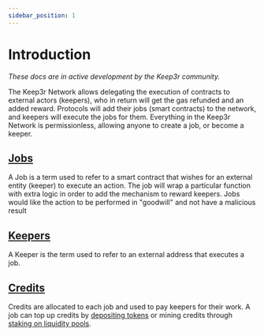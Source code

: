 ```yaml
---
sidebar_position: 1
---
```

# Introduction

_These docs are in active development by the Keep3r community._

The Keep3r Network allows delegating the execution of contracts to external actors (keepers), who in return will get the gas refunded and an added reward. Protocols will add their jobs (smart contracts) to the network, and keepers will execute the jobs for them.
Everything in the Keep3r Network is permissionless, allowing anyone to create a job, or become a keeper.


## [Jobs](core/jobs/README.md)

A Job is a term used to refer to a smart contract that wishes for an external entity (keeper) to execute an action. The job will wrap a particular function with extra logic in order to add the mechanism to reward keepers. Jobs would like the action to be performed in "goodwill" and not have a malicious result

## [Keepers](core/keepers/README.md)
A Keeper is the term used to refer to an external address that executes a job. 


## [Credits](tokenomics/job-payment-mechanisms/)

Credits are allocated to each job and used to pay keepers for their work. A job can top up credits by [depositing tokens](tokenomics/job-payment-mechanisms/token-payments.md) or mining credits through [staking on liquidity pools](tokenomics/job-payment-mechanisms/credit-mining.md).

